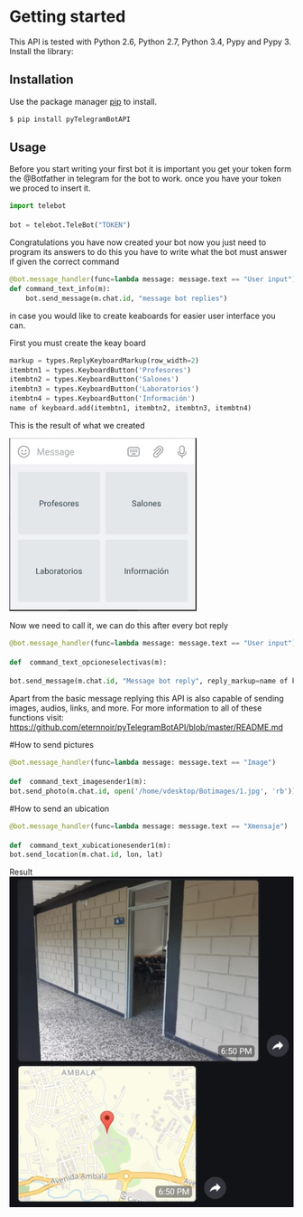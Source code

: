 # Getting started

This API is tested with Python 2.6, Python 2.7, Python 3.4, Pypy and Pypy 3. Install the library:

## Installation

Use the package manager [pip](https://pip.pypa.io/en/stable/) to install.

```bash
$ pip install pyTelegramBotAPI
```

## Usage

Before you start writing your first bot it is important you get your token form the @Botfather in telegram for the bot to work.
once you have your token we proced to insert it.

```python
import telebot

bot = telebot.TeleBot("TOKEN")
```
Congratulations you have now created your bot now you just need to program its answers to do this you have to write what the bot must answer if given the correct command

```python
@bot.message_handler(func=lambda message: message.text == "User input")
def command_text_info(m):
    bot.send_message(m.chat.id, "message bot replies")
```
in case you would like to create keaboards for easier user interface you can.

First you must create the keay board

```python
markup = types.ReplyKeyboardMarkup(row_width=2)
itembtn1 = types.KeyboardButton('Profesores')
itembtn2 = types.KeyboardButton('Salones')
itembtn3 = types.KeyboardButton('Laboratorios')
itembtn4 = types.KeyboardButton('Información')
name of keyboard.add(itembtn1, itembtn2, itembtn3, itembtn4)
```
This is the result of what we created

![View-on-GitHub](https://raw.githubusercontent.com/SubZKiller/UnibaguePocketBot/master/images/teclado.jpg)



Now we need to call it, we can do this after every bot reply
```python
@bot.message_handler(func=lambda message: message.text == "User input")

def  command_text_opcioneselectivas(m):

bot.send_message(m.chat.id, "Message bot reply", reply_markup=name of keayboard)
```

Apart from the basic message replying this API is also capable of  sending images, audios, links, and more. 
For more information to all of these functions visit: https://github.com/eternnoir/pyTelegramBotAPI/blob/master/README.md

#How to send pictures
```python
@bot.message_handler(func=lambda message: message.text == "Image")

def  command_text_imagesender1(m):
bot.send_photo(m.chat.id, open('/home/vdesktop/Botimages/1.jpg', 'rb'))
```
#How to send an ubication
```python
@bot.message_handler(func=lambda message: message.text == "Xmensaje")

def  command_text_xubicationesender1(m):
bot.send_location(m.chat.id, lon, lat)
```
Result
![View-on-GitHub](https://raw.githubusercontent.com/SubZKiller/UnibaguePocketBot/master/images/imagen%20y%20ubicacion.jpg)
